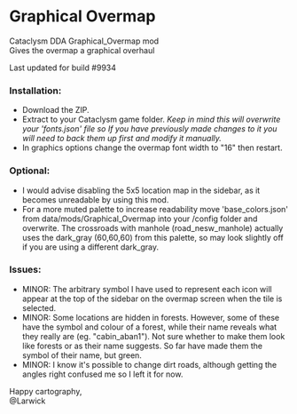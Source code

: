 # Graphical Overmap
Cataclysm DDA Graphical_Overmap mod <br>
Gives the overmap a graphical overhaul

Last updated for build #9934

### Installation:
  - Download the ZIP.
  - Extract to your Cataclysm game folder. *Keep in mind this will overwrite your 'fonts.json' file so If you have previously made changes to it you will need to back them up first and modify it manually.*
  - In graphics options change the overmap font width to "16" then restart.
	
### Optional:
  - I would advise disabling the 5x5 location map in the sidebar, as it becomes unreadable by using this mod.
  - For a more muted palette to increase readability move 'base_colors.json' from data/mods/Graphical_Overmap into your /config folder and overwrite. The crossroads with manhole (road_nesw_manhole) actually uses the dark_gray (60,60,60) from this palette, so may look slightly off if you are using a different dark_gray.
	
### Issues:
  - MINOR: The arbitrary symbol I have used to represent each icon will appear at the top of the sidebar on the overmap screen when the tile is selected.
  - MINOR: Some locations are hidden in forests. However, some of these have the symbol and colour of a forest, while their name reveals what they really are (eg. "cabin_aban1"). Not sure whether to make them look like forests or as their name suggests. So far have made them the symbol of their name, but green.
  - MINOR: I know it's possible to change dirt roads, although getting the angles right confused me so I left it for now.
	
Happy cartography, <br>
@Larwick
